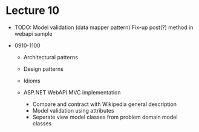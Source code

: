 # Lecture 10

- TODO:
    Model validation (data mapper pattern)
	Fix-up post(?) method in webapi sample

- 0910-1100
  - Architectural patterns
  - Design patterns
  - Idioms

  - ASP.NET WebAPI MVC implementation
    - Compare and contract with Wikipedia general description
	- Model validation using attributes
	- Seperate view model classes from problem domain model classes


